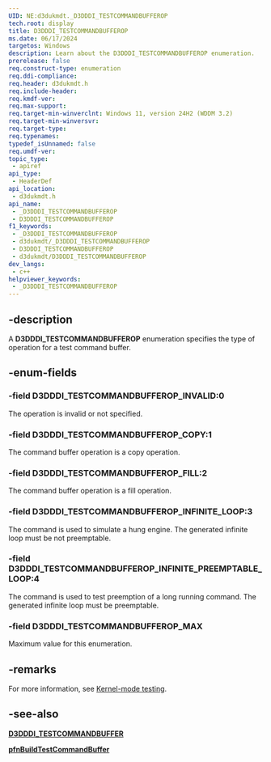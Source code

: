 ```yaml
---
UID: NE:d3dukmdt._D3DDDI_TESTCOMMANDBUFFEROP
tech.root: display
title: D3DDDI_TESTCOMMANDBUFFEROP
ms.date: 06/17/2024
targetos: Windows
description: Learn about the D3DDDI_TESTCOMMANDBUFFEROP enumeration.
prerelease: false
req.construct-type: enumeration
req.ddi-compliance: 
req.header: d3dukmdt.h
req.include-header: 
req.kmdf-ver: 
req.max-support: 
req.target-min-winverclnt: Windows 11, version 24H2 (WDDM 3.2)
req.target-min-winversvr: 
req.target-type: 
req.typenames: 
typedef_isUnnamed: false
req.umdf-ver: 
topic_type:
 - apiref
api_type:
 - HeaderDef
api_location:
 - d3dukmdt.h
api_name:
 - _D3DDDI_TESTCOMMANDBUFFEROP
 - D3DDDI_TESTCOMMANDBUFFEROP
f1_keywords:
 - _D3DDDI_TESTCOMMANDBUFFEROP
 - d3dukmdt/_D3DDDI_TESTCOMMANDBUFFEROP
 - D3DDDI_TESTCOMMANDBUFFEROP
 - d3dukmdt/D3DDDI_TESTCOMMANDBUFFEROP
dev_langs:
 - c++
helpviewer_keywords:
 - _D3DDDI_TESTCOMMANDBUFFEROP
---
```


## -description

A **D3DDDI_TESTCOMMANDBUFFEROP** enumeration specifies the type of operation for a test command buffer.

## -enum-fields

### -field D3DDDI_TESTCOMMANDBUFFEROP_INVALID:0

The operation is invalid or not specified.

### -field D3DDDI_TESTCOMMANDBUFFEROP_COPY:1

The command buffer operation is a copy operation.

### -field D3DDDI_TESTCOMMANDBUFFEROP_FILL:2

The command buffer operation is a fill operation.

### -field D3DDDI_TESTCOMMANDBUFFEROP_INFINITE_LOOP:3

The command is used to simulate a hung engine. The generated infinite loop must be not preemptable.

### -field D3DDDI_TESTCOMMANDBUFFEROP_INFINITE_PREEMPTABLE_LOOP:4

The command is used to test preemption of a long running command. The generated infinite loop must be preemptable.

### -field D3DDDI_TESTCOMMANDBUFFEROP_MAX

Maximum value for this enumeration.

## -remarks

For more information, see [Kernel-mode testing](/windows-hardware/drivers/display/kernel-mode-testing-of-wddm-features).

## -see-also

[**D3DDDI_TESTCOMMANDBUFFER**](ns-d3dukmdt-d3dddi_testcommandbuffer.md)

[**pfnBuildTestCommandBuffer**](../d3dkmddi/ns-d3dkmddi-dxgkddi_kernelmodetestinginterface.md)

